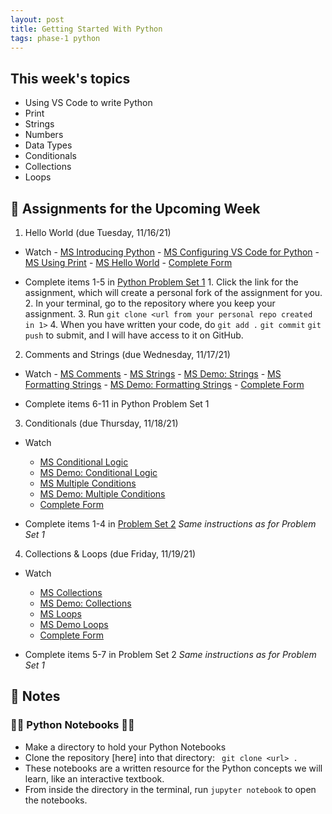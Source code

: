 ```yaml
---
layout: post
title: Getting Started With Python
tags: phase-1 python
---
```


## This week's topics

- Using VS Code to write Python
- Print
- Strings
- Numbers
- Data Types
- Conditionals
- Collections
- Loops

## 🔖 Assignments for the Upcoming Week
1. Hello World (due Tuesday, 11/16/21)
  - Watch 
        - [MS Introducing Python](https://youtu.be/7XOhibxgBlQ)
        - [MS Configuring VS Code for Python](https://youtu.be/EU8eayHWoZg)
        - [MS Using Print](https://youtu.be/FhoASwgvZHk)
        - [MS Hello World](https://youtu.be/wWwr0tDSqnE)
        - [Complete Form](https://forms.gle/MHkQnbX35i2KVjsq9)

  - Complete items 1-5 in [Python Problem Set 1](https://classroom.github.com/a/FCrhDObm)
        1. Click the link for the assignment, which will create a personal fork of the assignment for you.
        2. In your terminal, go to the repository where you keep your assignment.
        3. Run `git clone <url from your personal repo created in 1>`
        4. When you have written your code, do 
        `git add .` 
        `git commit` 
        `git push` 
        to submit, and I will have access to it on GitHub.

2. Comments and Strings (due Wednesday, 11/17/21)
  - Watch
        - [MS Comments](https://youtu.be/kEuVvUc1Zec)
        - [MS Strings](https://youtu.be/tSebLz1hNpA)
        - [MS Demo: Strings](https://youtu.be/zv3cVJHCqXA)
        - [MS Formatting Strings](https://youtu.be/bQQqxysLIGE)
        - [MS Demo: Formatting Strings](https://youtu.be/E850-MF22P0)
        - [Complete Form](https://forms.gle/MHkQnbX35i2KVjsq9)

  - Complete items 6-11 in Python Problem Set 1

3. Conditionals (due Thursday, 11/18/21)
 - Watch
      - [MS Conditional Logic](https://youtu.be/5pPKYWqkoek)
      - [MS Demo: Conditional Logic](https://youtu.be/zqVmqtTLmgw)
      - [MS Multiple Conditions](https://youtu.be/oYaGJBMoXok)
      - [MS Demo: Multiple Conditions](https://youtu.be/J9luo4cODzM)
      - [Complete Form](https://forms.gle/MHkQnbX35i2KVjsq9)

 - Complete items 1-4 in [Problem Set 2](https://classroom.github.com/a/ACYkEsBy)
    *Same instructions as for Problem Set 1*

4. Collections & Loops (due Friday, 11/19/21)
 - Watch
      - [MS Collections](https://youtu.be/beA8IsY3mQs)
      - [MS Demo: Collections](https://youtu.be/4PaSlXNjawM)
      - [MS Loops](https://youtu.be/LrOAl8vUFHY)
      - [MS Demo Loops](https://youtu.be/rAvD-6MpTw4)
      - [Complete Form](https://forms.gle/MHkQnbX35i2KVjsq9)

 - Complete items 5-7 in Problem Set 2
    *Same instructions as for Problem Set 1*


## 🦉 Notes

###  🐍📒 Python Notebooks 🐍📒
- Make a directory to hold your Python Notebooks
- Clone the repository [here] into that directory:
` git clone <url> .`
- These notebooks are a written resource for the Python concepts we will learn, like an interactive textbook.
- From inside the directory in the terminal, run `jupyter notebook` to open the notebooks.


